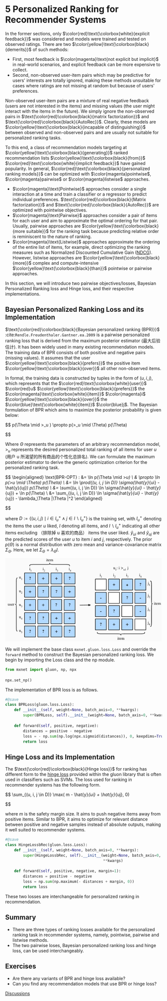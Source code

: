 # 5 Personalized Ranking for Recommender Systems

In the former sections, only $\color{red}\text{\colorbox{white}{explicit feedback}}$ was considered and models were trained and tested on observed ratings.  There are two $\color{yellow}\text{\colorbox{black}{demerits}}$ of such methods:

- First, most feedback is $\color{magenta}\text{not explicit but implicit}$ in real-world scenarios, and explicit feedback can be more expensive to collect.
- Second, non-observed user-item pairs which may be predictive for users' interests are totally ignored, making these methods unsuitable for cases where ratings are not missing at random but because of users' preferences.

Non-observed user-item pairs are a  mixture of real negative feedback (users are not interested in the items) and missing values (the user might interact with the items in the future). We simply ignore the non-observed pairs in $\text{\color{red}\colorbox{black}{matrix factorization}}$ and $\text{\color{red}\colorbox{black}{AutoRec}}$. Clearly, these models are $\color{yellow}\text{\colorbox{black}{incapable of distinguishing}}$ between observed and non-observed pairs and are usually not suitable for personalized ranking tasks.

To this end, a class of recommendation models targeting at $\color{yellow}\text{\colorbox{black}{generating}}$ ranked recommendation lists $\color{yellow}\text{\colorbox{black}{from}}$ $\color{red}\text{\colorbox{white}{implicit feedback}}$ have gained popularity. In general, $\color{red}\text{\colorbox{black}{personalized ranking models}}$ can be optimized with $\color{magenta}pointwise$, $\color{magenta}pairwise$ or $\color{magenta}listwise$ approaches.

- $\color{magenta}\text{Pointwise}$ approaches consider a single interaction at a time and train a classifier or a regressor to predict individual preferences. $\text{\color{red}\colorbox{black}{Matrix factorization}}$ and $\text{\color{red}\colorbox{black}{AutoRec}}$ are optimized with pointwise objectives.
- $\color{magenta}\text{Pairwise}$ approaches consider a pair of items for each user and aim to approximate the optimal ordering for that pair. Usually, pairwise approaches are $\color{yellow}\text{\colorbox{black}{more suitable}}$ for the ranking task because predicting relative order is reminiscent to the nature of ranking.
- $\color{magenta}\text{Listwise}$ approaches approximate the ordering of the entire list of items, for example, direct optimizing the ranking measures such as Normalized Discounted Cumulative Gain ([NDCG](https://en.wikipedia.org/wiki/Discounted_cumulative_gain)). However, listwise approaches are $\color{yellow}\text{\colorbox{black}{more}}$ complex and compute-intensive $\color{yellow}\text{\colorbox{black}{than}}$ pointwise or pairwise approaches.

In this section, we will introduce two pairwise objectives/losses, Bayesian Personalized Ranking loss and Hinge loss, and their respective implementations.

## Bayesian Personalized Ranking Loss and its Implementation

$\text{\color{red}\colorbox{black}{Bayesian personalized ranking (BPR)}}$ :cite:`Rendle.Freudenthaler.Gantner.ea.2009` is a pairwise personalized ranking loss that is derived from the maximum posterior estimator (最大后验估计). It has been widely used in many existing recommendation models. The training data of BPR consists of both positive and negative pairs (missing values). It assumes that the user $\color{yellow}\text{\colorbox{black}{prefers}}$ the positive item $\color{yellow}\text{\colorbox{black}{over}}$ all other non-observed items.

In formal, the training data is constructed by tuples in the form of $(u, i, j)$, which represents that the $\color{red}\text{\colorbox{white}{user}}$ $\color{red}u$ $\color{yellow}\text{\colorbox{black}{prefers}}$ the $\color{magenta}\text{\colorbox{white}{item}}$ $\color{magenta}i$ $\color{yellow}\text{\colorbox{black}{over}}$ the $\color{blue}\text{\colorbox{white}{item}}$ $\color{blue}j$. The Bayesian formulation of BPR which aims to maximize the posterior probability is given below:

$$
p(\Theta \mid >_u )  \propto  p(>_u \mid \Theta) p(\Theta)

$$

Where $\Theta$ represents the parameters of an arbitrary recommendation model, $>_u$ represents the desired personalized total ranking of all items for user $u$ (用户 u 所渴望的所有商品的个性化总排名). We can formulate the maximum posterior estimator to derive the generic optimization criterion for the personalized ranking task.

$$
\begin{aligned}
\text{BPR-OPT} : &= \ln p(\Theta \mid >_u) \\
         & \propto \ln p(>_u \mid \Theta) p(\Theta) \\
         &= \ln \prod_{(u, i, j \in D)} \sigma(\hat{y}_{ui} - \hat{y}_{uj}) p(\Theta) \\
         &= \sum_{(u, i, j \in D)} \ln \sigma(\hat{y}_{ui} - \hat{y}_{uj}) + \ln p(\Theta) \\
         &= \sum_{(u, i, j \in D)} \ln \sigma(\hat{y}_{ui} - \hat{y}_{uj}) - \lambda_\Theta \|\Theta \|^2
\end{aligned}

$$

where $D := \{(u, i, j) \mid i \in I^+_u \wedge j \in I \backslash I^+_u \}$ is the training set, with $I^+_u$ denoting the items the user $u$ liked, $I$ denoting all items, and $I \backslash I^+_u$ indicating all other items excluding （排除掉 u 喜欢的商品） items the user liked. $\hat{y}_{ui}$ and $\hat{y}_{uj}$ are the predicted scores of the user $u$ to item $i$ and $j$, respectively. The prior $p(\Theta)$ is a normal distribution with zero mean and variance-covariance matrix $\Sigma_\Theta$. Here, we let $\Sigma_\Theta = \lambda_\Theta I$.

![image.png](./assets/1680493698855-image.png)

We will implement the base class  `mxnet.gluon.loss.Loss` and override the `forward` method to construct the Bayesian personalized ranking loss. We begin by importing the Loss class and the np module.

```python
from mxnet import gluon, np, npx

npx.set_np()
```

The implementation of BPR loss is as follows.

```python
#@save
class BPRLoss(gluon.loss.Loss):
    def __init__(self, weight=None, batch_axis=0, **kwargs):
        super(BPRLoss, self).__init__(weight=None, batch_axis=0, **kwargs)

    def forward(self, positive, negative):
        distances = positive - negative
        loss = - np.sum(np.log(npx.sigmoid(distances)), 0, keepdims=True)
        return loss
```

## Hinge Loss and its Implementation

The $\text{\color{red}\colorbox{black}{Hinge loss}}$ for ranking has different form to the [hinge loss](https://mxnet.incubator.apache.org/api/python/gluon/loss.html#mxnet.gluon.loss.HingeLoss) provided within the gluon library that is often used in classifiers such as SVMs.  The loss used for ranking in recommender systems has the following form.

$$
\sum_{(u, i, j \in D)} \max( m - \hat{y}_{ui} + \hat{y}_{uj}, 0)

$$

where $m$ is the safety margin size. It aims to push negative items away from positive items. Similar to BPR, it aims to optimize for relevant distance between positive and negative samples instead of absolute outputs, making it well suited to recommender systems.

```python
#@save
class HingeLossbRec(gluon.loss.Loss):
    def __init__(self, weight=None, batch_axis=0, **kwargs):
        super(HingeLossbRec, self).__init__(weight=None, batch_axis=0,
                                            **kwargs)

    def forward(self, positive, negative, margin=1):
        distances = positive - negative
        loss = np.sum(np.maximum(- distances + margin, 0))
        return loss
```

These two losses are interchangeable for personalized ranking in recommendation.

## Summary

- There are three types of ranking losses available for the personalized ranking task in recommender systems, namely, pointwise, pairwise and listwise methods.
- The two pairwise loses, Bayesian personalized ranking loss and hinge loss, can be used interchangeably.

## Exercises

- Are there any variants of BPR and hinge loss available?
- Can you find any recommendation models that use BPR or hinge loss?

[Discussions](https://discuss.d2l.ai/t/402)
